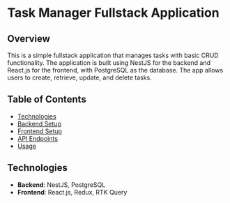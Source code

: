 # Task Manager Fullstack Application

## Overview

This is a simple fullstack application that manages tasks with basic CRUD functionality. The application is built using NestJS for the backend and React.js for the frontend, with PostgreSQL as the database. The app allows users to create, retrieve, update, and delete tasks.

## Table of Contents

- [Technologies](#technologies)
- [Backend Setup](#backend-setup)
- [Frontend Setup](#frontend-setup)
- [API Endpoints](#api-endpoints)
- [Usage](#usage)

## Technologies

- **Backend**: NestJS, PostgreSQL
- **Frontend**: React.js, Redux, RTK Query
